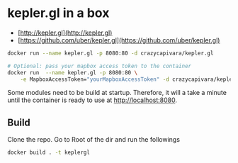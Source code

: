 # kepler.gl in a box

* [http://kepler.gl](http://kepler.gl)
* [https://github.com/uber/kepler.gl](https://github.com/uber/kepler.gl)


```bash
docker run --name kepler.gl -p 8080:80 -d crazycapivara/kepler.gl

# Optional: pass your mapbox access token to the container
docker run  --name kepler.gl -p 8080:80 \
	-e MapboxAccessToken="yourMapboxAccessToken" -d crazycapivara/kepler.gl
```

Some modules need to be build at startup. Therefore, it will a take a minute until the container is ready to use
at [http://localhost:8080](http://localhost:8080).

## Build
Clone the repo. Go to Root of the dir and run the followings
```bash
docker build . -t keplergl
```


